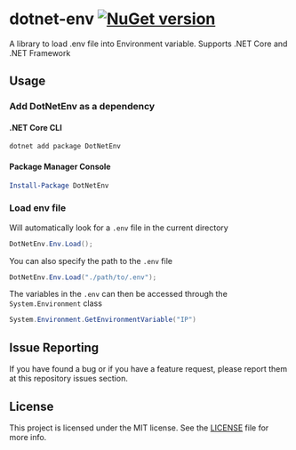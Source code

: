 # dotnet-env [![NuGet version](https://badge.fury.io/nu/DotNetEnv.svg)](https://www.nuget.org/packages/DotNetEnv)

A library to load .env file into Environment variable. Supports .NET Core and .NET Framework

## Usage

### Add DotNetEnv as a dependency

#### .NET Core CLI

```bash
dotnet add package DotNetEnv
```
#### Package Manager Console

```powershell
Install-Package DotNetEnv
```

### Load env file

Will automatically look for a `.env` file in the current directory
```csharp
DotNetEnv.Env.Load();
```

You can also specify the path to the `.env` file
```csharp
DotNetEnv.Env.Load("./path/to/.env");
```

The variables in the `.env` can then be accessed through the `System.Environment` class
```csharp
System.Environment.GetEnvironmentVariable("IP")
```

## Issue Reporting

If you have found a bug or if you have a feature request, please report them at this repository issues section.

## License

This project is licensed under the MIT license. See the [LICENSE](LICENSE) file for more info.
